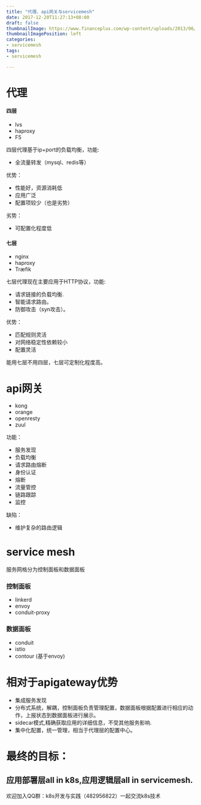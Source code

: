 ```yaml
---
title: "代理、api网关与servicemesh"
date: 2017-12-20T11:27:13+08:00
draft: false
thumbnailImage: https://www.financeplus.com/wp-content/uploads/2013/06/cloud-it-csp7010092-620.jpg
thumbnailImagePosition: left
categories:
- servicemesh
tags:
- servicemesh

---
```

# 代理

#### 四层

- lvs
- haproxy
- F5

四层代理基于ip+port的负载均衡，功能:

- 全流量转发（mysql、redis等）

优势：

- 性能好，资源消耗低
- 应用广泛
- 配置项较少（也是劣势）

劣势：
- 可配置化程度低

#### 七层

- nginx
- haproxy
- Træfik

七层代理现在主要应用于HTTP协议，功能:

- 请求链接的负载均衡.
- 智能请求路由。
- 防御攻击（syn攻击）。

优势：

- 匹配规则灵活
- 对网络稳定性依赖较小
- 配置灵活

能用七层不用四层，七层可定制化程度高。

# api网关

- kong
- orange
- openresty
- zuul

功能：

- 服务发现
- 负载均衡
- 请求路由熔断
- 身份认证
- 熔断
- 流量管控
- 链路跟踪
- 监控

缺陷：

- 维护复杂的路由逻辑

# service mesh

服务网格分为控制面板和数据面板

### 控制面板

- linkerd
- envoy
- conduit-proxy

### 数据面板

- conduit
- istio
- contour (基于envoy)

# 相对于apigateway优势

- 集成服务发现
- 分布式系统，解耦，控制面板负责管理配置，数据面板根据配置进行相应的动作，上报状态到数据面板进行展示。
- sidecar模式,精确获取应用的详细信息，不受其他服务影响.
- 集中化配置，统一管理，相当于代理层的配置中心。

# 最终的目标：

## 应用部署层all in k8s,应用逻辑层all in servicemesh.


欢迎加入QQ群：k8s开发与实践（482956822）一起交流k8s技术